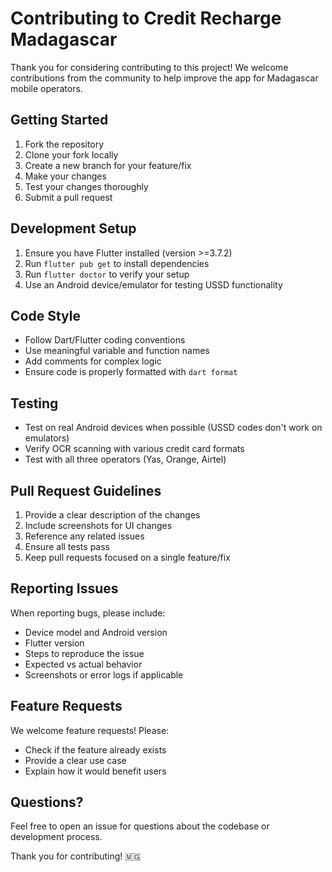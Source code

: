 # Contributing to Credit Recharge Madagascar

Thank you for considering contributing to this project! We welcome contributions from the community to help improve the app for Madagascar mobile operators.

## Getting Started

1. Fork the repository
2. Clone your fork locally
3. Create a new branch for your feature/fix
4. Make your changes
5. Test your changes thoroughly
6. Submit a pull request

## Development Setup

1. Ensure you have Flutter installed (version >=3.7.2)
2. Run `flutter pub get` to install dependencies
3. Run `flutter doctor` to verify your setup
4. Use an Android device/emulator for testing USSD functionality

## Code Style

- Follow Dart/Flutter coding conventions
- Use meaningful variable and function names
- Add comments for complex logic
- Ensure code is properly formatted with `dart format`

## Testing

- Test on real Android devices when possible (USSD codes don't work on emulators)
- Verify OCR scanning with various credit card formats
- Test with all three operators (Yas, Orange, Airtel)

## Pull Request Guidelines

1. Provide a clear description of the changes
2. Include screenshots for UI changes
3. Reference any related issues
4. Ensure all tests pass
5. Keep pull requests focused on a single feature/fix

## Reporting Issues

When reporting bugs, please include:
- Device model and Android version
- Flutter version
- Steps to reproduce the issue
- Expected vs actual behavior
- Screenshots or error logs if applicable

## Feature Requests

We welcome feature requests! Please:
- Check if the feature already exists
- Provide a clear use case
- Explain how it would benefit users

## Questions?

Feel free to open an issue for questions about the codebase or development process.

Thank you for contributing! 🇲🇬
